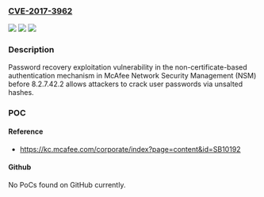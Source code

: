### [CVE-2017-3962](https://cve.mitre.org/cgi-bin/cvename.cgi?name=CVE-2017-3962)
![](https://img.shields.io/static/v1?label=Product&message=Network%20Security%20Management%20(NSM)&color=blue)
![](https://img.shields.io/static/v1?label=Version&message=88.2.7.42.2%20&color=brighgreen)
![](https://img.shields.io/static/v1?label=Vulnerability&message=Password%20recovery%20exploitation%20vulnerability%0A&color=brighgreen)

### Description

Password recovery exploitation vulnerability in the non-certificate-based authentication mechanism in McAfee Network Security Management (NSM) before 8.2.7.42.2 allows attackers to crack user passwords via unsalted hashes.

### POC

#### Reference
- https://kc.mcafee.com/corporate/index?page=content&id=SB10192

#### Github
No PoCs found on GitHub currently.

